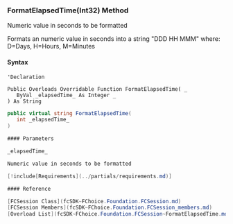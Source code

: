 ﻿### FormatElapsedTime(Int32) Method

Numeric value in seconds to be formatted

Formats an numeric value in seconds into a string "DDD HH MMM" where: D=Days, H=Hours, M=Minutes

#### Syntax

```vbnet
'Declaration
 
Public Overloads Overridable Function FormatElapsedTime( _
   ByVal _elapsedTime_ As Integer _
) As String
```

```csharp
public virtual string FormatElapsedTime( 
   int _elapsedTime_
)

#### Parameters

_elapsedTime_

Numeric value in seconds to be formatted

[!include[Requirements](../partials/requirements.md)]

#### Reference

[FCSession Class](fcSDK~FChoice.Foundation.FCSession.md)  
[FCSession Members](fcSDK~FChoice.Foundation.FCSession_members.md)  
[Overload List](fcSDK~FChoice.Foundation.FCSession~FormatElapsedTime.md)